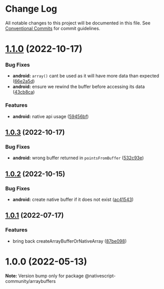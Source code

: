 # Change Log

All notable changes to this project will be documented in this file.
See [Conventional Commits](https://conventionalcommits.org) for commit guidelines.

# [1.1.0](https://github.com/nativescript-community/arraybuffers/compare/v1.0.3...v1.1.0) (2022-10-17)


### Bug Fixes

* **android:** `array()` cant be used as it will have more data than expected ([66e2a5d](https://github.com/nativescript-community/arraybuffers/commit/66e2a5d4b9a35eb0d2721e63754997a4f86bb4b7))
* **android:** ensure we rewind the buffer before accessing its data ([43cb8ca](https://github.com/nativescript-community/arraybuffers/commit/43cb8cafe771ddf49dffb0cfc298b601227ae961))


### Features

* **android:** native api usage ([59456bf](https://github.com/nativescript-community/arraybuffers/commit/59456bf0421138cf7a84de3cdd4012c9f5009faf))





## [1.0.3](https://github.com/nativescript-community/arraybuffers/compare/v1.0.2...v1.0.3) (2022-10-17)


### Bug Fixes

* **android:** wrong buffer returned in `pointsFromBuffer` ([532c93e](https://github.com/nativescript-community/arraybuffers/commit/532c93e892e182f8b3199dcdd3dfe8b8664b9cdf))





## [1.0.2](https://github.com/nativescript-community/arraybuffers/compare/v1.0.1...v1.0.2) (2022-10-15)


### Bug Fixes

* **android:** create native buffer if it does not exist ([ac41543](https://github.com/nativescript-community/arraybuffers/commit/ac415439a5d126b5c9d371f73fd77d8d3136d5ff))





## [1.0.1](https://github.com/nativescript-community/arraybuffers/compare/v1.0.0...v1.0.1) (2022-07-17)


### Features

* bring back createArrayBufferOrNativeArray ([87be098](https://github.com/nativescript-community/arraybuffers/commit/87be098bd7afad37469e233d68d54d06b354f710))





# 1.0.0 (2022-05-13)

**Note:** Version bump only for package @nativescript-community/arraybuffers

